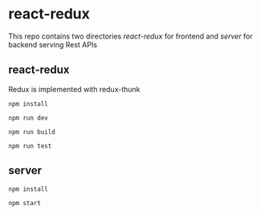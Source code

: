 # react-redux
This repo contains two directories *react-redux* for frontend and *server* for backend serving Rest APIs

## react-redux

Redux is implemented with redux-thunk

```
npm install
```

```
npm run dev
```

```
npm run build
```

```
npm run test
```

## server

```
npm install
```

```
npm start
```
